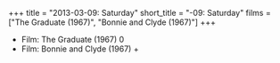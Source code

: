 +++
title = "2013-03-09: Saturday"
short_title = "-09: Saturday"
films = ["The Graduate (1967)", "Bonnie and Clyde (1967)"]
+++


* Film: The Graduate (1967) 0
* Film: Bonnie and Clyde (1967) +
